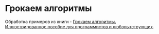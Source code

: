 # Грокаем алгоритмы

Обработка примеров из книги - [Грокаем алгоритмы. Иллюстрированное пособие для программистов и любопытствующих](https://www.piter.com/product/grokaem-algoritmy-illyustrirovannoe-posobie-dlya-programmistov-i-lyubopytstvuyuschih-2).